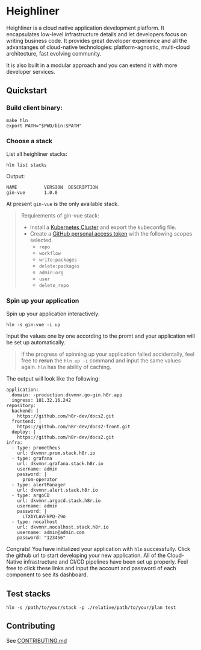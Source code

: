 # Heighliner

Heighliner is a cloud native application development platform.
It encapsulates low-level infrastructure details and let developers focus on writing business code.
It provides great developer experience and all the advantanges of cloud-native technologies:
platform-agnostic, multi-cloud architecture, fast evolving community.

It is also built in a modular approach and you can extend it with more developer services.

## Quickstart

### Build client binary:

```shell
make hln
export PATH="$PWD/bin:$PATH"
```

### Choose a stack

List all heighliner stacks:

```shell
hln list stacks
```

Output:

```shell
NAME          VERSION  DESCRIPTION
gin-vue       1.0.0    
```

At present `gin-vue` is the only available stack.

> Requirements of gin-vue stack:
> - Install a [Kubernetes Cluster](https://heighliner.cloud/docs/getting_started/installation#2-install-kubernetes-cluster) and export the kubeconfig file.
> - Create a [GitHub personal access token](https://docs.github.com/en/authentication/keeping-your-account-and-data-secure/creating-a-personal-access-token) with the following scopes selected.
>   - `repo`
>   - `workflow`
>   - `write:packages`
>   - `delete:packages`
>   - `admin:org`
>   - `user`
>   - `delete_repo`

### Spin up your application

Spin up your application interactively:

```shell
hln -s gin-vue -i up
```

Input the values one by one according to the promt and your application will be set up automatically.

> If the progress of spinning up your application failed accidentally, feel free to **rerun** the `hln up -i` command and input the same values again. `hln` has the ability of caching.

The output will look like the following:

```shell
application:
  domain: -production.dkvmnr.go-gin.h8r.app
  ingress: 101.32.16.242
repository:
  backend: |
    https://github.com/h8r-dev/docs2.git
  frontend: |
    https://github.com/h8r-dev/docs2-front.git
  deploy: |
    https://github.com/h8r-dev/docs2.git
infra:
  - type: prometheus
    url: dkvmnr.prom.stack.h8r.io
  - type: grafana
    url: dkvmnr.grafana.stack.h8r.io
    username: admin
    password: |
      prom-operator
  - type: alertManager
    url: dkvmnr.alert.stack.h8r.io
  - type: argoCD
    url: dkvmnr.argocd.stack.h8r.io
    username: admin
    password: |
      LTXbYLAVFkPQ-Z9o
  - type: nocalhost
    url: dkvmnr.nocalhost.stack.h8r.io
    username: admin@admin.com
    password: "123456"

```

Congrats! You have initialized your application with `hln` successfully. Click the github url to start developing your new application. All of the Cloud-Native infrastructure and CI/CD pipelines have been set up properly. Feel free to click these links and input the account and password of each component to see its dashboard.

## Test stacks

```
hln -s /path/to/your/stack -p ./relative/path/to/your/plan test
```

## Contributing

See [CONTRIBUTING.md](CONTRIBUTING.md)
